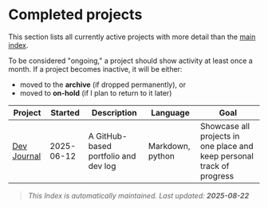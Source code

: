 # Completed projects

This section lists all currently active projects
 with more detail than the [main index](../index.md).

To be considered "ongoing," a project should show activity at least once a month.
If a project becomes inactive, it will be either:

- moved to the **archive** (if dropped permanently), or
- moved to **on-hold** (if I plan to return to it later)

| Project | Started | Description | Language | Goal |
|---------|---------|-------------|----------|------|
| [Dev Journal](./Dev-journal.md) | 2025-06-12 | A GitHub-based portfolio and dev log | Markdown, python | Showcase all projects in one place and keep personal track of progress |

> _This Index is automatically maintained. Last updated: **2025-08-22**_
